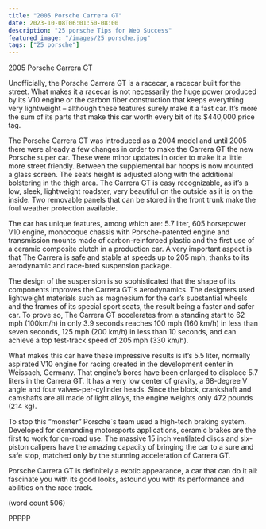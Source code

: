 ```yaml
---
title: "2005 Porsche Carrera GT"
date: 2023-10-08T06:01:50-08:00
description: "25 porsche Tips for Web Success"
featured_image: "/images/25 porsche.jpg"
tags: ["25 porsche"]
---
```


2005 Porsche Carrera GT


Unofficially, the Porsche Carrera GT is a racecar, a racecar
built for the street. What makes it a racecar is not 
necessarily the huge power produced by its V10 engine 
or the carbon fiber construction that keeps everything very 
lightweight – although these features surely make it a fast 
car. It’s more the sum of its parts that make this car worth 
every bit of its $440,000 price tag.

The Porsche Carrera GT was introduced as a 2004 model 
and until 2005 there were already a few changes in order 
to make the Carrera GT the new Porsche super car. These were 
minor updates in order to make it a little more street friendly. 
Between the supplemental bar hoops is now mounted a glass 
screen. The seats height is adjusted along with the additional 
bolstering in the thigh area. The Carrera GT is easy recognizable, 
as it’s a low, sleek, lightweight roadster, very beautiful on the
outside as it is on the inside. Two removable panels that can
be stored in the front trunk make the foul weather protection 
available.

The car has unique features, among which are: 5.7 liter, 605 
horsepower V10 engine, monocoque chassis with 
Porsche-patented engine and transmission mounts made of 
carbon-reinforced plastic and the first use of a ceramic 
composite clutch in a production car. A very important aspect 
is that The Carrera is safe and stable at speeds up to 205 mph, 
thanks to its aerodynamic and race-bred suspension package. 

The design of the suspension is so sophisticated that the 
shape of its components improves the Carrera GT`s aerodynamics.
The designers used lightweight materials such as magnesium 
for the car’s substantial wheels and the frames of its special sport 
seats, the result being a faster and safer car. To prove so, The 
Carrera GT accelerates from a standing start to 62 mph (100km/h) 
in only 3.9 seconds reaches 100 mph (160 km/h) in less than seven 
seconds, 125 mph (200 km/h) in less than 10 seconds, and can 
achieve a top test-track speed of 205 mph (330 km/h).

What makes this car have these impressive results is it’s 5.5 
liter, normally aspirated V10 engine for racing created in the 
development center in Weissach, Germany. That engine’s bores 
have been enlarged to displace 5.7 liters in the Carrera GT. It has 
a very low center of gravity, a 68-degree V angle and four 
valves-per-cylinder heads. Since the block, crankshaft and 
camshafts are all made of light alloys, the engine weights 
only 472 pounds (214 kg).

To stop this “monster” Porsche`s team used a high-tech 
braking system. Developed for demanding motorsports 
applications, ceramic brakes are the first to work for on-road use.
The massive 15 inch ventilated discs and six-piston calipers have
the amazing capacity of bringing the car to a sure and safe stop,
matched only by the stunning acceleration of Carrera GT.

Porsche Carrera GT is definitely a exotic appearance, a 
car that can do it all: fascinate you with its good looks,   astound
 you with its performance and abilities on the race track. 

(word count 506)

PPPPP

